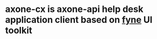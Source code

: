 # axone-cx is axone-api help desk application client based on [fyne](https://github.com/fyne-io/fyne) UI toolkit
